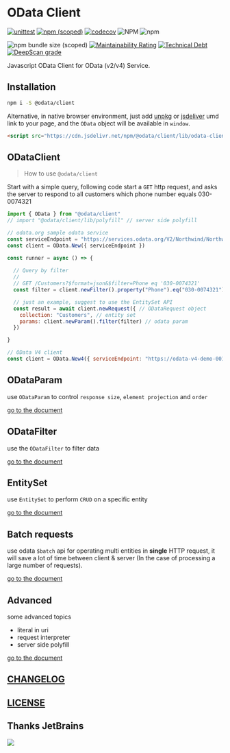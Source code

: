 # OData Client

[![unittest](https://github.com/Soontao/light-odata/actions/workflows/nodejs.yml/badge.svg)](https://github.com/Soontao/light-odata/actions/workflows/nodejs.yml)
[![npm (scoped)](https://img.shields.io/npm/v/@odata/client)](https://www.npmjs.com/package/@odata/client)
[![codecov](https://codecov.io/gh/Soontao/light-odata/branch/main/graph/badge.svg)](https://codecov.io/gh/Soontao/light-odata)
![NPM](https://img.shields.io/npm/l/@odata/client)
![npm](https://img.shields.io/npm/dy/@odata/client)

![npm bundle size (scoped)](https://img.shields.io/bundlephobia/min/@odata/client)
[![Maintainability Rating](https://sonarcloud.io/api/project_badges/measure?project=Soontao_c4codata&metric=sqale_rating)](https://sonarcloud.io/dashboard?id=Soontao_c4codata)
[![Technical Debt](https://sonarcloud.io/api/project_badges/measure?project=Soontao_c4codata&metric=sqale_index)](https://sonarcloud.io/dashboard?id=Soontao_c4codata)
[![DeepScan grade](https://deepscan.io/api/teams/9408/projects/11929/branches/178297/badge/grade.svg)](https://deepscan.io/dashboard#view=project&tid=9408&pid=11929&bid=178297)

Javascript OData Client for OData (v2/v4) Service.

## Installation

```bash
npm i -S @odata/client
```

Alternative, in native browser environment, just add [unpkg](https://unpkg.com/@odata/client) or [jsdeliver](https://www.jsdelivr.com/package/npm/@odata/client) umd link to your page, and the `OData` object will be available in `window`.

```html
<script src="https://cdn.jsdelivr.net/npm/@odata/client/lib/odata-client-umd.js"></script>
```

## ODataClient

> How to use `@odata/client`


Start with a simple query, following code start a `GET` http request, and asks the server to respond to all customers which phone number equals 030-0074321

```javascript
import { OData } from "@odata/client"
// import "@odata/client/lib/polyfill" // server side polyfill

// odata.org sample odata service
const serviceEndpoint = "https://services.odata.org/V2/Northwind/Northwind.svc/"
const client = OData.New({ serviceEndpoint })

const runner = async () => {
  
  // Query by filter
  //
  // GET /Customers?$format=json&$filter=Phone eq '030-0074321'
  const filter = client.newFilter().property("Phone").eq("030-0074321");

  // just an example, suggest to use the EntitySet API
  const result = await client.newRequest({ // ODataRequest object
    collection: "Customers", // entity set
    params: client.newParam().filter(filter) // odata param
  })

}
```

```js
// OData V4 client
const client = OData.New4({ serviceEndpoint: "https://odata-v4-demo-001.herokuapp.com/odata/" })
```


## ODataParam

use `ODataParam` to control `response size`, `element projection` and `order`

[go to the document](./docs/API.ODataParam.md)

## ODataFilter

use the `ODataFilter` to filter data

[go to the document](./docs/API.ODataFilter.md)

## EntitySet

use `EntitySet` to perform `CRUD` on a specific entity

[go to the document](./docs/API.EntitySet.md)

## Batch requests

use odata `$batch` api for operating multi entities in **single** HTTP request, it will save a lot of time between client & server (In the case of processing a large number of requests).

[go to the document](./docs/Batch.md)

## Advanced

some advanced topics

- literal in uri
- request interpreter
- server side polyfill

[go to the document](./docs/Advanced.md)

## [CHANGELOG](./CHANGELOG.md)

## [LICENSE](./LICENSE)

## Thanks JetBrains

[![](https://res.cloudinary.com/digf90pwi/image/upload/c_scale,h_100/v1592445332/jetbrains-variant-2-blackandwhite_ppc34r.png)](https://www.jetbrains.com/?from=light-odata)
